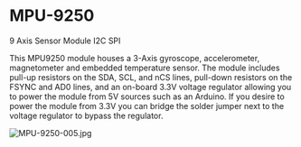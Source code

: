 # MPU-9250
9 Axis Sensor Module I2C SPI

This MPU9250 module houses a 3-Axis gyroscope, accelerometer, magnetometer and embedded temperature sensor. The module includes pull-up resistors on the SDA, SCL, and nCS lines, pull-down resistors on the FSYNC and AD0 lines, and an on-board 3.3V voltage regulator allowing you to power the module from 5V sources such as an Arduino. If you desire to power the module from 3.3V you can bridge the solder jumper next to the voltage regulator to bypass the regulator.

![MPU-9250-005.jpg](https://imgbbb.com/images/2019/11/17/MPU-9250-005.jpg)
